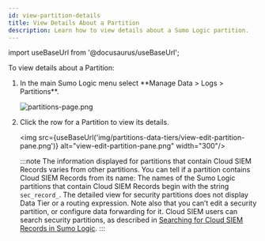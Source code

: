 ```yaml
---
id: view-partition-details
title: View Details About a Partition
description: Learn how to view details about a Sumo Logic partition.
---
```


import useBaseUrl from '@docusaurus/useBaseUrl';

To view details about a Partition:

1. <!--Kanso [**Classic UI**](/docs/get-started/sumo-logic-ui/). Kanso--> In the main Sumo Logic menu select **Manage Data > Logs > Partitions**. <!--Kanso <br/>[**New UI**](/docs/get-started/sumo-logic-ui-new/). In the top menu select **Configuration**, and then under **Logs** select **Partitions**. You can also click the **Go To...** menu at the top of the screen and select **Partitions**. Kanso-->

    ![partitions-page.png](/img/partitions-data-tiers/partitions-page.png)

1. Click the row for a Partition to view its details.

    <img src={useBaseUrl('img/partitions-data-tiers/view-edit-partition-pane.png')} alt="view-edit-partition-pane.png" width="300"/>

    :::note
    The information displayed for partitions that contain Cloud SIEM Records varies from other partitions. You can tell if a partition contains Cloud SIEM Records from its name: The names of the Sumo Logic partitions that contain Cloud SIEM Records begin with the string `sec_record_`. The detailed view for security partitions does not display Data Tier or a routing expression. Note also that you can’t edit a security partition, or configure data forwarding for it. Cloud SIEM users can search security partitions, as described in [Searching for Cloud SIEM Records in Sumo Logic](/docs/cse/records-signals-entities-insights/search-cse-records-in-sumo).
    :::

 
